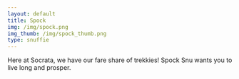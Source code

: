 ```yaml
---
layout: default
title: Spock
img: /img/spock.png
img_thumb: /img/spock_thumb.png
type: snuffie
---
```


Here at Socrata, we have our fare share of trekkies! Spock Snu wants you to live long and prosper. 